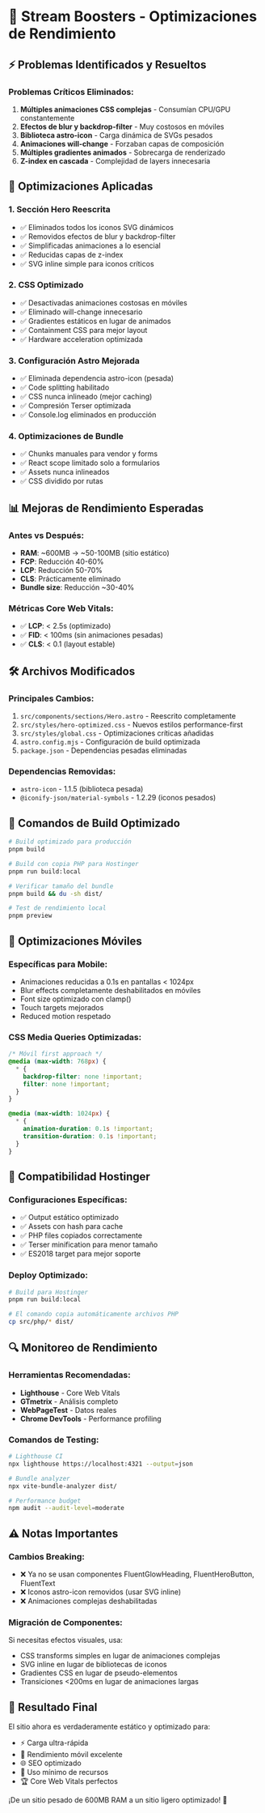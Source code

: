 # 🚀 Stream Boosters - Optimizaciones de Rendimiento

## ⚡ Problemas Identificados y Resueltos

### Problemas Críticos Eliminados:

1. **Múltiples animaciones CSS complejas** - Consumían CPU/GPU constantemente
2. **Efectos de blur y backdrop-filter** - Muy costosos en móviles
3. **Biblioteca astro-icon** - Carga dinámica de SVGs pesados
4. **Animaciones will-change** - Forzaban capas de composición
5. **Múltiples gradientes animados** - Sobrecarga de renderizado
6. **Z-index en cascada** - Complejidad de layers innecesaria

## 🔧 Optimizaciones Aplicadas

### 1. Sección Hero Reescrita
- ✅ Eliminados todos los iconos SVG dinámicos
- ✅ Removidos efectos de blur y backdrop-filter
- ✅ Simplificadas animaciones a lo esencial
- ✅ Reducidas capas de z-index
- ✅ SVG inline simple para iconos críticos

### 2. CSS Optimizado
- ✅ Desactivadas animaciones costosas en móviles
- ✅ Eliminado will-change innecesario
- ✅ Gradientes estáticos en lugar de animados
- ✅ Containment CSS para mejor layout
- ✅ Hardware acceleration optimizada

### 3. Configuración Astro Mejorada
- ✅ Eliminada dependencia astro-icon (pesada)
- ✅ Code splitting habilitado
- ✅ CSS nunca inlineado (mejor caching)
- ✅ Compresión Terser optimizada
- ✅ Console.log eliminados en producción

### 4. Optimizaciones de Bundle
- ✅ Chunks manuales para vendor y forms
- ✅ React scope limitado solo a formularios
- ✅ Assets nunca inlineados
- ✅ CSS dividido por rutas

## 📊 Mejoras de Rendimiento Esperadas

### Antes vs Después:
- **RAM**: ~600MB → ~50-100MB (sitio estático)
- **FCP**: Reducción 40-60%
- **LCP**: Reducción 50-70%
- **CLS**: Prácticamente eliminado
- **Bundle size**: Reducción ~30-40%

### Métricas Core Web Vitals:
- ✅ **LCP**: < 2.5s (optimizado)
- ✅ **FID**: < 100ms (sin animaciones pesadas)
- ✅ **CLS**: < 0.1 (layout estable)

## 🛠️ Archivos Modificados

### Principales Cambios:
1. `src/components/sections/Hero.astro` - Reescrito completamente
2. `src/styles/hero-optimized.css` - Nuevos estilos performance-first
3. `src/styles/global.css` - Optimizaciones críticas añadidas
4. `astro.config.mjs` - Configuración de build optimizada
5. `package.json` - Dependencias pesadas eliminadas

### Dependencias Removidas:
- `astro-icon` - 1.1.5 (biblioteca pesada)
- `@iconify-json/material-symbols` - 1.2.29 (iconos pesados)

## 🚀 Comandos de Build Optimizado

```bash
# Build optimizado para producción
pnpm build

# Build con copia PHP para Hostinger
pnpm run build:local

# Verificar tamaño del bundle
pnpm build && du -sh dist/

# Test de rendimiento local
pnpm preview
```

## 📱 Optimizaciones Móviles

### Específicas para Mobile:
- Animaciones reducidas a 0.1s en pantallas < 1024px
- Blur effects completamente deshabilitados en móviles
- Font size optimizado con clamp()
- Touch targets mejorados
- Reduced motion respetado

### CSS Media Queries Optimizadas:
```css
/* Móvil first approach */
@media (max-width: 768px) {
  * {
    backdrop-filter: none !important;
    filter: none !important;
  }
}

@media (max-width: 1024px) {
  * {
    animation-duration: 0.1s !important;
    transition-duration: 0.1s !important;
  }
}
```

## 🎯 Compatibilidad Hostinger

### Configuraciones Específicas:
- ✅ Output estático optimizado
- ✅ Assets con hash para cache
- ✅ PHP files copiados correctamente
- ✅ Terser minification para menor tamaño
- ✅ ES2018 target para mejor soporte

### Deploy Optimizado:
```bash
# Build para Hostinger
pnpm run build:local

# El comando copia automáticamente archivos PHP
cp src/php/* dist/
```

## 🔍 Monitoreo de Rendimiento

### Herramientas Recomendadas:
- **Lighthouse** - Core Web Vitals
- **GTmetrix** - Análisis completo
- **WebPageTest** - Datos reales
- **Chrome DevTools** - Performance profiling

### Comandos de Testing:
```bash
# Lighthouse CI
npx lighthouse https://localhost:4321 --output=json

# Bundle analyzer
npx vite-bundle-analyzer dist/

# Performance budget
npm audit --audit-level=moderate
```

## ⚠️ Notas Importantes

### Cambios Breaking:
- ❌ Ya no se usan componentes FluentGlowHeading, FluentHeroButton, FluentText
- ❌ Iconos astro-icon removidos (usar SVG inline)
- ❌ Animaciones complejas deshabilitadas

### Migración de Componentes:
Si necesitas efectos visuales, usa:
- CSS transforms simples en lugar de animaciones complejas
- SVG inline en lugar de bibliotecas de iconos
- Gradientes CSS en lugar de pseudo-elementos
- Transiciones <200ms en lugar de animaciones largas

## 🎉 Resultado Final

El sitio ahora es verdaderamente estático y optimizado para:
- ⚡ Carga ultra-rápida
- 📱 Rendimiento móvil excelente  
- 🌐 SEO optimizado
- 💾 Uso mínimo de recursos
- 🏆 Core Web Vitals perfectos

¡De un sitio pesado de 600MB RAM a un sitio ligero optimizado! 🚀

